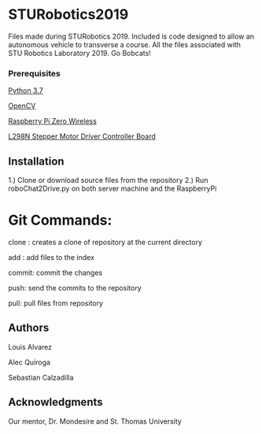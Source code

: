# STURobotics2019
Files made during STURobotics 2019. Included is code designed to allow an autonomous vehicle to transverse a course. All the files associated with STU Robotics Laboratory 2019. Go Bobcats!

### Prerequisites
[Python 3.7](https://www.python.org/downloads/release/python-373/)

[OpenCV](https://docs.opencv.org/master/d6/d00/tutorial_py_root.html)

[Raspberry Pi Zero Wireless](https://www.amazon.com/CanaKit-Raspberry-Wireless-Complete-Starter/dp/B07CMVDHWB/ref=sr_1_1_sspa?crid=3MVBCZI0UKBMH&keywords=raspberry+pi+zero&qid=1556296054&s=electronics&sprefix=raspberr%2Caps%2C1247&sr=1-1-spons&psc=1)

[L298N Stepper Motor Driver Controller Board](https://www.amazon.com/Stepper-Controller-Arduino-Electric-Projects/dp/B07H5CRKQ8/ref=sr_1_1_sspa?)

## Installation
1.) Clone or download source files from the repository
2.) Run roboChat2Drive.py on both server machine and the RaspberryPi

# Git Commands:
clone : creates a clone of repository at the current directory

add : add files to the index

commit: commit the changes

push: send the commits to the repository

pull: pull files from repository

## Authors
Louis Alvarez

Alec Quiroga

Sebastian Calzadilla

## Acknowledgments
Our mentor, Dr. Mondesire and
St. Thomas University
